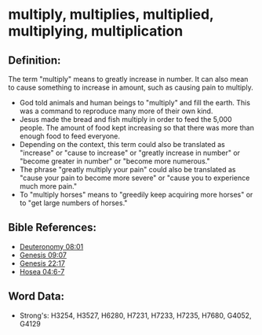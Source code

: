 # multiply, multiplies, multiplied, multiplying, multiplication #

## Definition: ##

The term "multiply" means to greatly increase in number. It can also mean to cause something to increase in amount, such as causing pain to multiply.

* God told animals and human beings to "multiply" and fill the earth. This was a command to reproduce many more of their own kind.
* Jesus made the bread and fish multiply in order to feed the 5,000 people. The amount of food kept increasing so that there was more than enough food to feed everyone.
* Depending on the context, this term  could also be translated as "increase" or "cause to increase" or "greatly increase in number" or "become greater in number" or "become more numerous."
* The phrase "greatly multiply your pain" could also be translated as "cause your pain to become more severe" or "cause you to experience much more pain."
* To "multiply horses" means to "greedily keep acquiring more horses" or to "get large numbers of horses."

## Bible References: ##

* [Deuteronomy 08:01](rc://en/tn/help/deu/08/01)
* [Genesis 09:07](rc://en/tn/help/gen/09/07)
* [Genesis 22:17](rc://en/tn/help/gen/22/17)
* [Hosea 04:6-7](rc://en/tn/help/hos/04/06)

## Word Data: ##

* Strong's: H3254, H3527, H6280, H7231, H7233, H7235, H7680, G4052, G4129
